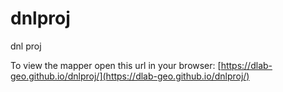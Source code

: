 # dnlproj
dnl proj

To view the mapper open this url in your browser:
[https://dlab-geo.github.io/dnlproj/](https://dlab-geo.github.io/dnlproj/)
